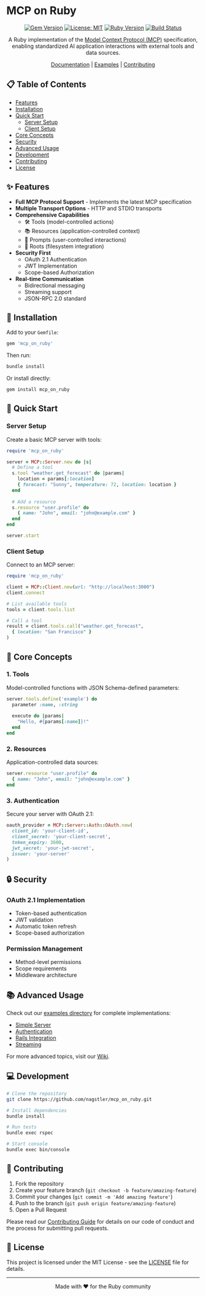 # MCP on Ruby

<div align="center">

[![Gem Version](https://badge.fury.io/rb/mcp_on_ruby.svg)](https://badge.fury.io/rb/mcp_on_ruby)
[![License: MIT](https://img.shields.io/badge/License-MIT-yellow.svg)](https://opensource.org/licenses/MIT)
[![Ruby Version](https://img.shields.io/badge/Ruby-3.0%2B-red.svg)](https://www.ruby-lang.org/)
[![Build Status](https://github.com/nagstler/mcp_on_ruby/actions/workflows/ci.yml/badge.svg)](https://github.com/nagstler/mcp_on_ruby/actions)

A Ruby implementation of the [Model Context Protocol (MCP)](https://modelcontextprotocol.io) specification, enabling standardized AI application interactions with external tools and data sources.

[Documentation](https://rubydoc.info/gems/mcp_on_ruby) | [Examples](/examples) | [Contributing](#contributing)

</div>

## 📋 Table of Contents

- [Features](#-features)
- [Installation](#-installation)
- [Quick Start](#-quick-start)
  - [Server Setup](#server-setup)
  - [Client Setup](#client-setup)
- [Core Concepts](#-core-concepts)
- [Security](#-security)
- [Advanced Usage](#-advanced-usage)
- [Development](#-development)
- [Contributing](#-contributing)
- [License](#-license)

## ✨ Features

- **Full MCP Protocol Support** - Implements the latest MCP specification
- **Multiple Transport Options** - HTTP and STDIO transports
- **Comprehensive Capabilities**
  - 🛠️ Tools (model-controlled actions)
  - 📚 Resources (application-controlled context)
  - 💬 Prompts (user-controlled interactions)
  - 📁 Roots (filesystem integration)
- **Security First**
  - OAuth 2.1 Authentication
  - JWT Implementation
  - Scope-based Authorization
- **Real-time Communication**
  - Bidirectional messaging
  - Streaming support
  - JSON-RPC 2.0 standard

## 🚀 Installation

Add to your `Gemfile`:

```ruby
gem 'mcp_on_ruby'
```

Then run:

```bash
bundle install
```

Or install directly:

```bash
gem install mcp_on_ruby
```

## 🏁 Quick Start

### Server Setup

Create a basic MCP server with tools:

```ruby
require 'mcp_on_ruby'

server = MCP::Server.new do |s|
  # Define a tool
  s.tool "weather.get_forecast" do |params|
    location = params[:location]
    { forecast: "Sunny", temperature: 72, location: location }
  end
  
  # Add a resource
  s.resource "user.profile" do
    { name: "John", email: "john@example.com" }
  end
end

server.start
```

### Client Setup

Connect to an MCP server:

```ruby
require 'mcp_on_ruby'

client = MCP::Client.new(url: "http://localhost:3000")
client.connect

# List available tools
tools = client.tools.list

# Call a tool
result = client.tools.call("weather.get_forecast", 
  { location: "San Francisco" }
)
```

## 🎯 Core Concepts

### 1. Tools
Model-controlled functions with JSON Schema-defined parameters:

```ruby
server.tools.define('example') do
  parameter :name, :string
  
  execute do |params|
    "Hello, #{params[:name]}!"
  end
end
```

### 2. Resources
Application-controlled data sources:

```ruby
server.resource "user.profile" do
  { name: "John", email: "john@example.com" }
end
```

### 3. Authentication
Secure your server with OAuth 2.1:

```ruby
oauth_provider = MCP::Server::Auth::OAuth.new(
  client_id: 'your-client-id',
  client_secret: 'your-client-secret',
  token_expiry: 3600,
  jwt_secret: 'your-jwt-secret',
  issuer: 'your-server'
)
```

## 🔒 Security

### OAuth 2.1 Implementation
- Token-based authentication
- JWT validation
- Automatic token refresh
- Scope-based authorization

### Permission Management
- Method-level permissions
- Scope requirements
- Middleware architecture

## 📚 Advanced Usage

Check out our [examples directory](/examples) for complete implementations:

- [Simple Server](/examples/simple_server.rb)
- [Authentication](/examples/authentication.rb)
- [Rails Integration](/examples/rails_integration.rb)
- [Streaming](/examples/streaming.rb)

For more advanced topics, visit our [Wiki](https://github.com/nagstler/mcp_on_ruby/wiki).

## 💻 Development

```bash
# Clone the repository
git clone https://github.com/nagstler/mcp_on_ruby.git

# Install dependencies
bundle install

# Run tests
bundle exec rspec

# Start console
bundle exec bin/console
```

## 🤝 Contributing

1. Fork the repository
2. Create your feature branch (`git checkout -b feature/amazing-feature`)
3. Commit your changes (`git commit -m 'Add amazing feature'`)
4. Push to the branch (`git push origin feature/amazing-feature`)
5. Open a Pull Request

Please read our [Contributing Guide](CONTRIBUTING.md) for details on our code of conduct and the process for submitting pull requests.

## 📄 License

This project is licensed under the MIT License - see the [LICENSE](LICENSE.txt) file for details.

---

<div align="center">
Made with ❤️ for the Ruby community
</div>